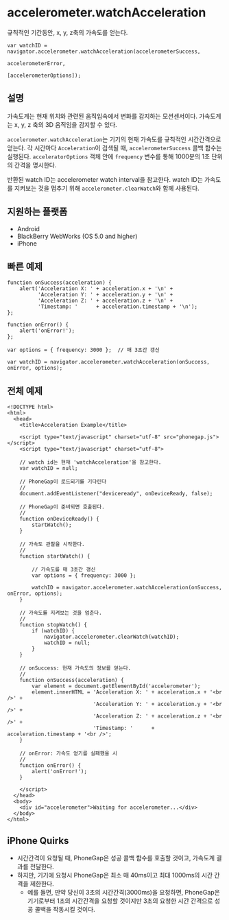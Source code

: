 accelerometer.watchAcceleration
===============================

규칙적인 기간동안, x, y, z축의 가속도를 얻는다.

    var watchID = navigator.accelerometer.watchAcceleration(accelerometerSuccess,
                                                           accelerometerError,
                                                           [accelerometerOptions]);
                                                           
설명
-----------

가속도계는 현재 위치와 관련된 움직임속에서 변화를 감지하는 모션센서이다. 가속도계는 x, y, z 축의 3D 움직임을 감지할 수 있다.

`accelerometer.watchAcceleration`는 기기의 현재 가속도를 규칙적인 시간간격으로 얻는다. 각 시간마다 `Acceleration`이 검색될 때, `accelerometerSuccess` 콜백 함수는 실행된다. `acceleratorOptions` 객체 안에 `frequency` 변수를 통해 1000분의 1초 단위의 간격을 명시한다.

반환된 watch ID는 accelerometer watch interval을 참고한다. watch ID는 가속도를 지켜보는 것을 멈추기 위해 `accelerometer.clearWatch`와 함께 사용된다.

지원하는 플랫폼
-------------------

- Android
- BlackBerry WebWorks (OS 5.0 and higher)
- iPhone


빠른 예제
-------------

    function onSuccess(acceleration) {
        alert('Acceleration X: ' + acceleration.x + '\n' +
              'Acceleration Y: ' + acceleration.y + '\n' +
              'Acceleration Z: ' + acceleration.z + '\n' +
              'Timestamp: '      + acceleration.timestamp + '\n');
    };

    function onError() {
        alert('onError!');
    };

    var options = { frequency: 3000 };  // 매 3초간 갱신
    
    var watchID = navigator.accelerometer.watchAcceleration(onSuccess, onError, options);

전체 예제
------------

    <!DOCTYPE html>
    <html>
      <head>
        <title>Acceleration Example</title>

        <script type="text/javascript" charset="utf-8" src="phonegap.js"></script>
        <script type="text/javascript" charset="utf-8">

        // watch id는 현재 'watchAcceleration'을 참고한다.
        var watchID = null;
        
        // PhoneGap이 로드되기를 기다린다
        //
        document.addEventListener("deviceready", onDeviceReady, false);

        // PhoneGap이 준비되면 호출된다.
        //
        function onDeviceReady() {
            startWatch();
        }

        // 가속도 관찰을 시작한다.
        //
        function startWatch() {
            
            // 가속도를 매 3초간 갱신
            var options = { frequency: 3000 };
            
            watchID = navigator.accelerometer.watchAcceleration(onSuccess, onError, options);
        }
        
        // 가속도를 지켜보는 것을 엄춘다.
        //
        function stopWatch() {
            if (watchID) {
                navigator.accelerometer.clearWatch(watchID);
                watchID = null;
            }
        }
        
        // onSuccess: 현재 가속도의 정보를 얻는다.
        //
        function onSuccess(acceleration) {
            var element = document.getElementById('accelerometer');
            element.innerHTML = 'Acceleration X: ' + acceleration.x + '<br />' +
                                'Acceleration Y: ' + acceleration.y + '<br />' +
                                'Acceleration Z: ' + acceleration.z + '<br />' +
                                'Timestamp: '      + acceleration.timestamp + '<br />';
        }

        // onError: 가속도 얻기를 실패했을 시
        //
        function onError() {
            alert('onError!');
        }

        </script>
      </head>
      <body>
        <div id="accelerometer">Waiting for accelerometer...</div>
      </body>
    </html>
    
 iPhone Quirks
-------------

- 시간간격이 요청될 때, PhoneGap은 성공 콜백 함수를 호출할 것이고, 가속도계 결과를 전달한다.
- 하지만, 기기에 요청시 PhoneGap은 최소 매 40ms이고 최대 1000ms의 시간 간격을 제한한다.
  - 예를 들면, 만약 당신이 3초의 시간간격(3000ms)을 요청하면, PhoneGap은 기기로부터 1초의 시간간격을 요청할 것이지만 3초의 요청한 시간 간격으로 성공 콜백을 작동시킬 것이다.
